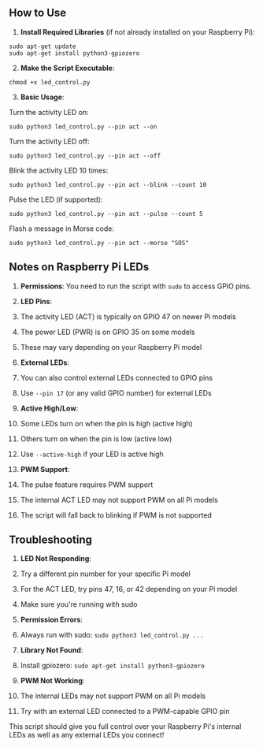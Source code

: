 ## How to Use

1. **Install Required Libraries** (if not already installed on your Raspberry Pi):

```plaintext
sudo apt-get update
sudo apt-get install python3-gpiozero
```


2. **Make the Script Executable**:

```plaintext
chmod +x led_control.py
```


3. **Basic Usage**:

Turn the activity LED on:

```plaintext
sudo python3 led_control.py --pin act --on
```

Turn the activity LED off:

```plaintext
sudo python3 led_control.py --pin act --off
```

Blink the activity LED 10 times:

```plaintext
sudo python3 led_control.py --pin act --blink --count 10
```

Pulse the LED (if supported):

```plaintext
sudo python3 led_control.py --pin act --pulse --count 5
```

Flash a message in Morse code:

```plaintext
sudo python3 led_control.py --pin act --morse "SOS"
```




## Notes on Raspberry Pi LEDs

1. **Permissions**: You need to run the script with `sudo` to access GPIO pins.
2. **LED Pins**:

1. The activity LED (ACT) is typically on GPIO 47 on newer Pi models
2. The power LED (PWR) is on GPIO 35 on some models
3. These may vary depending on your Raspberry Pi model



3. **External LEDs**:

1. You can also control external LEDs connected to GPIO pins
2. Use `--pin 17` (or any valid GPIO number) for external LEDs



4. **Active High/Low**:

1. Some LEDs turn on when the pin is high (active high)
2. Others turn on when the pin is low (active low)
3. Use `--active-high` if your LED is active high



5. **PWM Support**:

1. The pulse feature requires PWM support
2. The internal ACT LED may not support PWM on all Pi models
3. The script will fall back to blinking if PWM is not supported





## Troubleshooting

1. **LED Not Responding**:

1. Try a different pin number for your specific Pi model
2. For the ACT LED, try pins 47, 16, or 42 depending on your Pi model
3. Make sure you're running with sudo



2. **Permission Errors**:

1. Always run with sudo: `sudo python3 led_control.py ...`



3. **Library Not Found**:

1. Install gpiozero: `sudo apt-get install python3-gpiozero`



4. **PWM Not Working**:

1. The internal LEDs may not support PWM on all Pi models
2. Try with an external LED connected to a PWM-capable GPIO pin





This script should give you full control over your Raspberry Pi's internal LEDs as well as any external LEDs you connect!